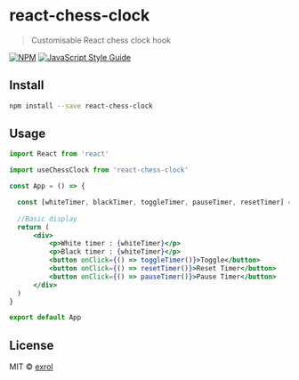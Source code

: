 # react-chess-clock

> Customisable React chess clock hook

[![NPM](https://img.shields.io/npm/v/react-chess-clock.svg)](https://www.npmjs.com/package/react-chess-clock) [![JavaScript Style Guide](https://img.shields.io/badge/code_style-standard-brightgreen.svg)](https://standardjs.com)

## Install

```bash
npm install --save react-chess-clock
```

## Usage

```jsx
import React from 'react'

import useChessClock from 'react-chess-clock'

const App = () => {

  const [whiteTimer, blackTimer, toggleTimer, pauseTimer, resetTimer] = useChessClock()
     
  //Basic display
  return (
      <div>
          <p>White timer : {whiteTimer}</p>
          <p>Black timer : {whiteTimer}</p>
          <button onClick={() => toggleTimer()}>Toggle</button>
          <button onClick={() => resetTimer()}>Reset Timer</button>       
          <button onClick={() => pauseTimer()}>Pause Timer</button>          
      </div>
  )
}

export default App

```

## License

MIT © [exrol](https://github.com/exrol)
